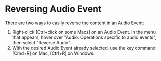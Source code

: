 # Reversing Audio Event
There are two ways to easily reverse the content in an Audio Event:
  1. Right-click [Ctrl+click on some Macs] on an Audio Event. In the menu that appears, hover over "Audio: Operations specific to audio events", then select "Reverse Audio".
  2. With the desired Audio Event already selected, use the key command [Cmd+R] on Mac, [Ctrl+R] on Windows.
